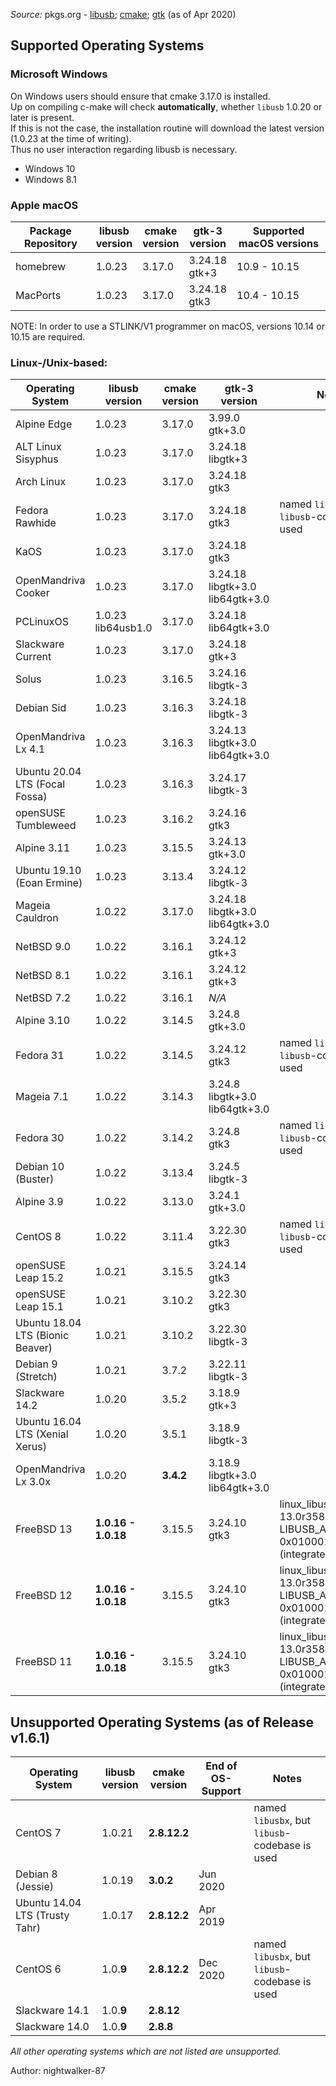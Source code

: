 _Source:_ pkgs.org - [libusb](https://pkgs.org/search/?q=libusb); [cmake](https://pkgs.org/search/?q=cmake); [gtk](https://pkgs.org/search/?q=gtk) (as of Apr 2020)

## Supported Operating Systems

### Microsoft Windows

On Windows users should ensure that cmake 3.17.0 is installed.<br />
Up on compiling c-make will check **automatically**, whether `libusb` 1.0.20 or later is present.<br />
If this is not the case, the installation routine will download the latest version (1.0.23 at the time of writing).<br />
Thus no user interaction regarding libusb is necessary.

- Windows 10
- Windows 8.1

### Apple macOS

| Package Repository | libusb<br />version | cmake<br />version | gtk-3<br />version | Supported macOS versions |
| ------------------ | ------------------- | ------------------ | ------------------ | ------------------------ |
| homebrew           | 1.0.23              | 3.17.0             | 3.24.18<br />gtk+3 | 10.9 - 10.15             |
| MacPorts           | 1.0.23              | 3.17.0             | 3.24.18<br />gtk3  | 10.4 - 10.15             |

NOTE: In order to use a STLINK/V1 programmer on macOS, versions 10.14 or 10.15 are required.

### Linux-/Unix-based:

| Operating System                 | libusb<br />version     | cmake<br />version | gtk-3<br />version                        | Notes                                                                         |
| -------------------------------- | ----------------------- | ------------------ | ----------------------------------------- | ----------------------------------------------------------------------------- |
| Alpine Edge                      | 1.0.23                  | 3.17.0             | 3.99.0<br />gtk+3.0                       |                                                                               |
| ALT Linux Sisyphus               | 1.0.23                  | 3.17.0             | 3.24.18<br />libgtk+3                     |                                                                               |
| Arch Linux                       | 1.0.23                  | 3.17.0             | 3.24.18<br />gtk3                         |                                                                               |
| Fedora Rawhide                   | 1.0.23                  | 3.17.0             | 3.24.18<br />gtk3                         | named `libusbx`, but<br />`libusb`-codebase is used                           |
| KaOS                             | 1.0.23                  | 3.17.0             | 3.24.18<br />gtk3                         |                                                                               |
| OpenMandriva Cooker              | 1.0.23                  | 3.17.0             | 3.24.18<br />libgtk+3.0<br />lib64gtk+3.0 |                                                                               |
| PCLinuxOS                        | 1.0.23<br />lib64usb1.0 | 3.17.0             | 3.24.18<br />lib64gtk+3.0                 |                                                                               |
| Slackware Current                | 1.0.23                  | 3.17.0             | 3.24.18<br />gtk+3                        |                                                                               |
| Solus                            | 1.0.23                  | 3.16.5             | 3.24.16<br />libgtk-3                     |                                                                               |
| Debian Sid                       | 1.0.23                  | 3.16.3             | 3.24.18<br />libgtk-3                     |                                                                               |
| OpenMandriva Lx 4.1              | 1.0.23                  | 3.16.3             | 3.24.13<br />libgtk+3.0<br />lib64gtk+3.0 |                                                                               |
| Ubuntu 20.04 LTS (Focal Fossa)   | 1.0.23                  | 3.16.3             | 3.24.17<br />libgtk-3                     |                                                                               |
| openSUSE Tumbleweed              | 1.0.23                  | 3.16.2             | 3.24.16<br />gtk3                         |                                                                               |
| Alpine 3.11                      | 1.0.23                  | 3.15.5             | 3.24.13<br />gtk+3.0                      |                                                                               |
| Ubuntu 19.10 (Eoan Ermine)       | 1.0.23                  | 3.13.4             | 3.24.12<br />libgtk-3                     |                                                                               |
| Mageia Cauldron                  | 1.0.22                  | 3.17.0             | 3.24.18<br />libgtk+3.0<br />lib64gtk+3.0 |                                                                               |
| NetBSD 9.0                       | 1.0.22                  | 3.16.1             | 3.24.12<br />gtk+3                        |                                                                               |
| NetBSD 8.1                       | 1.0.22                  | 3.16.1             | 3.24.12<br />gtk+3                        |                                                                               |
| NetBSD 7.2                       | 1.0.22                  | 3.16.1             | _N/A_                                     |                                                                               |
| Alpine 3.10                      | 1.0.22                  | 3.14.5             | 3.24.8<br />gtk+3.0                       |                                                                               |
| Fedora 31                        | 1.0.22                  | 3.14.5             | 3.24.12<br />gtk3                         | named `libusbx`, but<br />`libusb`-codebase is used                           |
| Mageia 7.1                       | 1.0.22                  | 3.14.3             | 3.24.8<br />libgtk+3.0<br />lib64gtk+3.0  |                                                                               |
| Fedora 30                        | 1.0.22                  | 3.14.2             | 3.24.8<br />gtk3                          | named `libusbx`, but<br />`libusb`-codebase is used                           |
| Debian 10 (Buster)               | 1.0.22                  | 3.13.4             | 3.24.5<br />libgtk-3                      |                                                                               |
| Alpine 3.9                       | 1.0.22                  | 3.13.0             | 3.24.1<br />gtk+3.0                       |                                                                               |
| CentOS 8                         | 1.0.22                  | 3.11.4             | 3.22.30<br />gtk3                         | named `libusbx`, but<br />`libusb`-codebase is used                           |
| openSUSE Leap 15.2               | 1.0.21                  | 3.15.5             | 3.24.14<br />gtk3                         |                                                                               |
| openSUSE Leap 15.1               | 1.0.21                  | 3.10.2             | 3.22.30<br />gtk3                         |                                                                               |
| Ubuntu 18.04 LTS (Bionic Beaver) | 1.0.21                  | 3.10.2             | 3.22.30<br />libgtk-3                     |                                                                               |
| Debian 9 (Stretch)               | 1.0.21                  | 3.7.2              | 3.22.11<br />libgtk-3                     |                                                                               |
| Slackware 14.2                   | 1.0.20                  | 3.5.2              | 3.18.9<br />gtk+3                         |                                                                               |
| Ubuntu 16.04 LTS (Xenial Xerus)  | 1.0.20                  | 3.5.1              | 3.18.9<br />libgtk-3                      |                                                                               |
| OpenMandriva Lx 3.0x             | 1.0.20                  | **3.4.2**          | 3.18.9<br />libgtk+3.0<br />lib64gtk+3.0  |                                                                               |
| FreeBSD 13                       | **1.0.16 - 1.0.18**     | 3.15.5             | 3.24.10<br />gtk3                         | linux_libusb-13.0r358841<br />LIBUSB_API_VERSION 0x01000102<br />(integrated) |
| FreeBSD 12                       | **1.0.16 - 1.0.18**     | 3.15.5             | 3.24.10<br />gtk3                         | linux_libusb-13.0r358841<br />LIBUSB_API_VERSION 0x01000102<br />(integrated) |
| FreeBSD 11                       | **1.0.16 - 1.0.18**     | 3.15.5             | 3.24.10<br />gtk3                         | linux_libusb-13.0r358841<br />LIBUSB_API_VERSION 0x01000102<br />(integrated) |

## Unsupported Operating Systems (as of Release v1.6.1)

| Operating System               | libusb<br />version | cmake<br />version | End of<br />OS-Support | Notes                                               |
| ------------------------------ | ------------------- | ------------------ | ---------------------- | --------------------------------------------------- |
| CentOS 7                       | 1.0.21              | **2.8.12.2**       |                        | named `libusbx`, but<br />`libusb`-codebase is used |
| Debian 8 (Jessie)              | 1.0.19              | **3.0.2**          | Jun 2020               |
| Ubuntu 14.04 LTS (Trusty Tahr) | 1.0.17              | **2.8.12.2**       | Apr 2019               |
| CentOS 6                       | 1.0.**9**           | **2.8.12.2**       | Dec 2020               | named `libusbx`, but<br />`libusb`-codebase is used |
| Slackware 14.1                 | 1.0.**9**           | **2.8.12**         |                        |
| Slackware 14.0                 | 1.0.**9**           | **2.8.8**          |                        |

_All other operating systems which are not listed are unsupported._

Author: nightwalker-87
